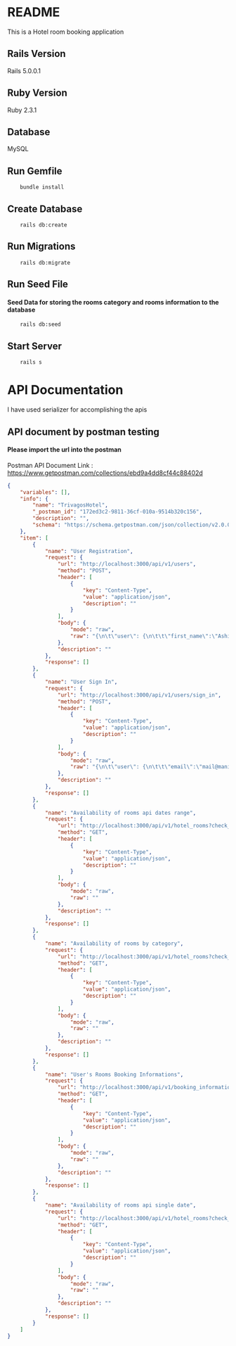 # README

This is a Hotel room booking application

## Rails Version
Rails 5.0.0.1

## Ruby Version
Ruby 2.3.1

## Database
MySQL

## Run Gemfile
```
	bundle install
```

## Create Database
```
	rails db:create
```

## Run Migrations
```
	rails db:migrate
```

## Run Seed File
#### Seed Data for storing the rooms category and rooms information to the database
```
	rails db:seed
```

## Start Server
```
	rails s
```

# API Documentation

I have used serializer for accomplishing the apis
 
## API document by postman testing
#### Please import the url into the postman 
Postman API Document Link : https://www.getpostman.com/collections/ebd9a4dd8cf44c88402d
```json
{
	"variables": [],
	"info": {
		"name": "TrivagosHotel",
		"_postman_id": "172ed3c2-9811-36cf-010a-9514b320c156",
		"description": "",
		"schema": "https://schema.getpostman.com/json/collection/v2.0.0/collection.json"
	},
	"item": [
		{
			"name": "User Registration",
			"request": {
				"url": "http://localhost:3000/api/v1/users",
				"method": "POST",
				"header": [
					{
						"key": "Content-Type",
						"value": "application/json",
						"description": ""
					}
				],
				"body": {
					"mode": "raw",
					"raw": "{\n\t\"user\": {\n\t\t\"first_name\":\"Ashish\",\n\t\t\"last_name\":\"Prajapati\",\n\t\t\"mobile\":\"8085665606\",\n\t\t\"email\":\"mail@manishshrivastava1.com\",\n\t\t\"password\":\"12345678\"\n\t}\n}"
				},
				"description": ""
			},
			"response": []
		},
		{
			"name": "User Sign In",
			"request": {
				"url": "http://localhost:3000/api/v1/users/sign_in",
				"method": "POST",
				"header": [
					{
						"key": "Content-Type",
						"value": "application/json",
						"description": ""
					}
				],
				"body": {
					"mode": "raw",
					"raw": "{\n\t\"user\": {\n\t\t\"email\":\"mail@manishshrivastava.com\",\n\t\t\"password\":\"12345678\"\n\t}\n}"
				},
				"description": ""
			},
			"response": []
		},
		{
			"name": "Availability of rooms api dates range",
			"request": {
				"url": "http://localhost:3000/api/v1/hotel_rooms?check_in=2016/10/9&check_out=2016/10/14",
				"method": "GET",
				"header": [
					{
						"key": "Content-Type",
						"value": "application/json",
						"description": ""
					}
				],
				"body": {
					"mode": "raw",
					"raw": ""
				},
				"description": ""
			},
			"response": []
		},
		{
			"name": "Availability of rooms by category",
			"request": {
				"url": "http://localhost:3000/api/v1/hotel_rooms?check_in=2016/10/9&check_out=2016/10/14&category_id=4",
				"method": "GET",
				"header": [
					{
						"key": "Content-Type",
						"value": "application/json",
						"description": ""
					}
				],
				"body": {
					"mode": "raw",
					"raw": ""
				},
				"description": ""
			},
			"response": []
		},
		{
			"name": "User's Rooms Booking Informations",
			"request": {
				"url": "http://localhost:3000/api/v1/booking_informations?user_email=mail@clecotech.com&user_token=KsWaQr3zXtQLhTq9BLVM",
				"method": "GET",
				"header": [
					{
						"key": "Content-Type",
						"value": "application/json",
						"description": ""
					}
				],
				"body": {
					"mode": "raw",
					"raw": ""
				},
				"description": ""
			},
			"response": []
		},
		{
			"name": "Availability of rooms api single date",
			"request": {
				"url": "http://localhost:3000/api/v1/hotel_rooms?check_in=2016/10/9",
				"method": "GET",
				"header": [
					{
						"key": "Content-Type",
						"value": "application/json",
						"description": ""
					}
				],
				"body": {
					"mode": "raw",
					"raw": ""
				},
				"description": ""
			},
			"response": []
		}
	]
}
```